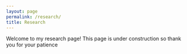 ```yaml
---
layout: page
permalink: /research/
title: Research
---
```



Welcome to my research page! This page is under construction so thank you for your patience
